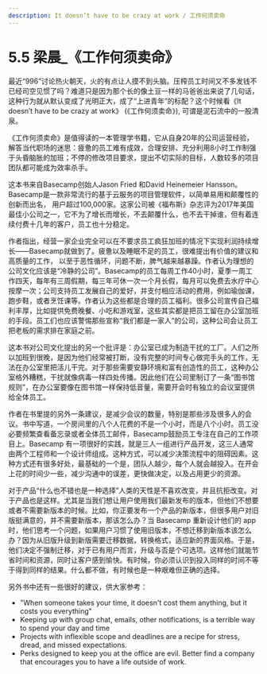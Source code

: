 ```yaml
---
description: It doesn’t have to be crazy at work / 工作何须卖命
---
```


# 5.5 梁晨\_《工作何须卖命》

最近“996”讨论热火朝天，火的有点让人摸不到头脑。压榨员工时间又不多发钱不已经司空见惯了吗？难道只是因为那个长的像土豆一样的马爸爸出来说了几句话，这种行为就从默认变成了光明正大，成了“上进青年”的标配？这个时候看《It doesn’t have to be crazy at work》 \(《工作何须卖命》\), 可谓是泥石流中的一股清泉。  
  
《工作何须卖命》是值得读的一本管理学书籍，它从自身20年的公司运营经验，解答当代职场的迷思：疲惫的员工难有成效，合理安排、充分利用8小时工作制强于头昏脑胀的加班；不停的修改项目要求，提出不切实际的目标，人数较多的项目团队都可能成为效率杀手。  
  
这本书来自Basecamp创始人Jason Fried 和David Heinemeier Hansson。Basecamp是一款非常流行的基于云服务的项目管理软件，以简单易用和颠覆性的创新而出名， 用户超过100,000家。这家公司被《福布斯》杂志评为2017年美国最佳小公司之一，它不为了增长而增长，不去颠覆什么，也不去干掉谁，但有着连续付费十几年的客户，员工也十分稳定。  
  
作者指出，经营一家企业完全可以在不要求员工疯狂加班的情况下实现利润持续增长——Basecamp就做到了。疲惫以及睡眠不足的员工，很难提出有价值的建议和高质量的工作， 以至于恶性循环，问题不断，脾气越来越暴躁。作者认为理想的公司文化应该是“冷静的公司”。Basecamp的员工每周工作40小时，夏季一周工作四天，每年有三周假期，每三年可休一次一个月长假，每月可以免费去水疗中心按摩一次；公司支持员工发展自己的爱好，并支付相应活动的费用，例如瑜伽课，跑步鞋，或者烹饪课等。作者认为这些都是合理的员工福利。很多公司宣传自己福利丰厚，比如提供免费晚餐、小吃和游戏室，这些其实都是把员工留在办公室加班的手段。员工们也应该警惕那些宣称“我们都是一家人”的公司，这种公司会让员工把老板的需求排在家庭之前。  
  
这本书对公司文化提出的另一个批评是：办公室已成为制造干扰的工厂。人们之所以加班到很晚，是因为他们经常被打断，没有完整的时间专心做完手头的工作，无法在办公室里把活儿干完。对于那些需要安静环境和富有创造性的员工，这种办公室格外糟糕，干扰就像病毒一样四处传播。因此他们在公司里制订了一条“图书馆规则”，在办公室要像在图书馆一样保持低音量，需要开会时有独立的会议室提供给全体员工。  
  
作者在书里提的另外一条建议，是减少会议的数量，特别是那些涉及很多人的会议。书中写道，一个房间里的八个人花费的不是一个小时，而是八个小时。员工没必要频繁查看备忘录或者全体员工邮件，Basecamp鼓励员工专注在自己的工作项目上。Basecamp 有一项很好的实践，就是三人一组进行产品开发，这三人通常由两个工程师和一个设计师组成。这种方式，可以减少决策流程中的阻碍因素。这种方式还有很多好处，最基础的一个是，团队人越少，每个人就会越投入。在开会上花的时间少一些，减少沟通中的误差，更快做决定，以及占用更少的资源。  
  
对于产品“什么也不错也是一种选择”人类的天性是不喜欢改变，并且抗拒改变。对于产品也是这样。尤其是当我们想让用户使用我们最新发布的版本，但他们不想要或者不需要新版本的时候。比如，你正要发布一个产品的新版本，但很多用户对旧版挺满意的，并不需要新版本，那该怎么办？当 Basecamp 重新设计他们的 app 时，他们思考一个问题，如果用户习惯了使用旧版本，不想迁移到新版本该怎么办？因为从旧版升级到新版需要迁移数据，转换格式，适应新的界面风格。于是，他们决定不强制迁移，对于已有用户而言，升级与否是个可选项。这样他们就能节省时间和资源，同时让客户感到愉快。有时候，你必须认识到投入同样的时间不等于得到同样的结果。什么都不做，有时候也是一种艰难但正确的选择。

另外书中还有一些很好的建议，供大家参考：

* "When someone takes your time, it doesn't cost them anything, but it costs you everything"
* Keeping up with group chat, emails, other notifications, is a terrible way to spend your day and time
* Projects with inflexible scope and deadlines are a recipe for stress, dread, and missed expectations.
* Perks designed to keep you at the office are evil. Better find a company that encourages you to have a life outside of work.

  
  


